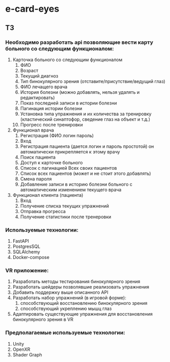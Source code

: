 # e-card-eyes

## ТЗ
### Необходимо разработать api позволяющие вести карту больного со следующим функционалом:
1. Карточка больного со следующим функционалом 
    1. ФИО
    2. Возраст
    3. Текущий диагноз 
    4. Тип бинокулярного зрения (отставите/присутствие/ведущий глаз)
    5. ФИО лечащего врача
    6. История болезни (можно добавлять, нельзя удалять и редактировать)
    7. Показ последней записи в истории болезни
    8. Пагинация истории болезни 
    9. Установка типа упражнения и их количества за тренировку (кластический синаптофор, сведение глаз на объект и т.д.)
    10. Прогресс после тренировки 
2. Функционал врача
   1. Регистрация (ФИО логин пароль)
   2. Вход
   3. Регистрация пациента (дается логин и пароль простотой) он автоматически прикрепляется к этому врачу
   4. Поиск пациента
   5. Доступ к карточке больного 
   6. Список с пагинацией Всех своих пациентов 
   7. Список всех пациентов (может и не стоит этого добавлять)
   8. Смена пароля
   9. Добавление записи в историю болезни больного с автоматическим изменением текущего врача
3. Функционал клиента (пациента)
   1. Вход
   2. Получение списка текущих упражнений 
   3. Отправка прогресса 
   4. Получение статистики после тренеровки 

### Используемые технологии:
1. FastAPI
2. PostgresSQL
3. SQLAlchemy
4. Docker-compose


### VR приложение:

1. Разработать методы тестирования бинокулярного зрения 
2. Разработать шейдеры позволявшие реализовать упражнения
3. Добавить поддержку выше описанного API
4. Разработать набор упражнений (в игровой форме): 
    1. способствующий восстановлению бинокулярного зрения
    2. способствующий укреплению мышц глаз
5. Адаптировать существующие упражнения для восстановления бинокулярного зрения в VR 
### Предполагаемые используемые технологии:
1. Unity
2. OpenXR
3. Shader Graph
